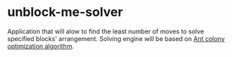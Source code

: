 # unblock-me-solver
Application that will alow to find the least number of moves to solve specified blocks' arrangement.
Solving engine will be based on [Ant colony optimization algorithm](https://en.wikipedia.org/wiki/Ant_colony_optimization_algorithms).


